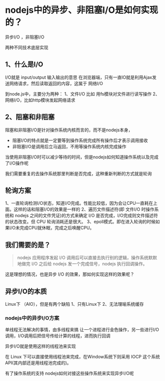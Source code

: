 #  nodejs中的异步、非阻塞I/O是如何实现的？

异步I/O ，非阻塞I/O

两种不同技术底层实现

## 1、什么是I/O
I/O就是 input/output 输入输出的意思
在浏览器端，只有一直IO就是利用Ajax发送网络请求，然后读取返回的内容，这属于 网络I/O

到node.js中，主要分为两种：
1、文件I/O 比如 用fs模块对文件进行读写操作
2、网络I/O，比如http模块发起网络请求

## 2、阻塞和非阻塞
阻塞和非阻塞I/O是针对操作系统内核而言的，而不是nodejs本身，
- 阻塞I/O的特点就是一定要等到操作系统完成所有操作后才表示调用接收
- 非阻塞I/O是调用后立马返回，不用等操作系统内核完成操作

当使用非阻塞I/O时可以减少等待的时间，但是nodejs如何知道操作系统以及完成了I/O操作呢

我们需要重复的去操作系统那里判断是否完成，这种重新判断的方式就是轮询

## 轮询方案
1、一直轮询检测I/O状态，知道I/O完成。性能比较低，因为会让CPU一直耗在上面。这样的话和阻塞I/O的效果是一样的
2、遍历文件描述符(即 文件I/O 时操作系统和 nodejs 之间的文件凭证)的方式来确定 I/O 是否完成，I/O完成则文件描述符的状态改变。但 CPU 轮询消耗还是很大。
3、epoll模式。即在进入轮询的时候如果I/O未完成CPU就休眠，完成之后唤醒CPU。

## 我们需要的是？
>nodejs 应用程序发起 I/O 调用后可以直接去执行别的逻辑，操作系统默默地做完 I/O 之后给 nodejs 发一个完成信号，nodejs 执行回调操作。

这是理想的情况，也是异步 I/O 的效果，那如何实现这样的效果呢？

## 异步I/O的本质
Linux下 （AIO），但是有两个缺陷
1、只有Linux下
2、无法理喻系统缓存

### nodejs中的异步I/O方案
单线程无法解决的事情，由多线程来搞
让一个进程进行金色操作，另一些进行I/O调用，I/O调用后把信号传给计算的线程，进而执行回调

异步I/O就是使用这样的线程池来实现

在 Linux 下可以直接使用线程池来完成，在Window系统下则采用 IOCP 这个系统API(其内部还是用线程池完成的)。

有了操作系统的支持 nodejs如何对接这些操作系统来实现异步I/O呢


